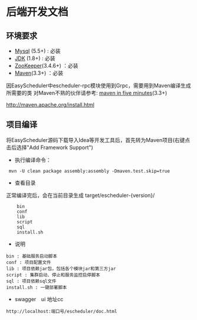 # 后端开发文档

## 环境要求

 * [Mysql](http://geek.analysys.cn/topic/124) (5.5+) :  必装
 * [JDK](https://www.oracle.com/technetwork/java/javase/downloads/index.html) (1.8+) :  必装
 * [ZooKeeper](https://mirrors.tuna.tsinghua.edu.cn/apache/zookeeper)(3.4.6+) ：必装 
 * [Maven](http://maven.apache.org/download.cgi)(3.3+) ：必装 

因EasyScheduler中escheduler-rpc模块使用到Grpc，需要用到Maven编译生成所需要的类
对Maven不熟的伙伴请参考: [maven in five minutes](http://maven.apache.org/guides/getting-started/maven-in-five-minutes.html)(3.3+)

http://maven.apache.org/install.html

## 项目编译
将EasyScheduler源码下载导入Idea等开发工具后，首先转为Maven项目(右键点击后选择"Add Framework Support")

* 执行编译命令：

```
 mvn -U clean package assembly:assembly -Dmaven.test.skip=true
```

* 查看目录

正常编译完后，会在当前目录生成 target/escheduler-{version}/

```
    bin
    conf
    lib
    script
    sql
    install.sh
```

- 说明

```
bin : 基础服务启动脚本
conf : 项目配置文件
lib : 项目依赖jar包，包括各个模块jar和第三方jar
script : 集群启动、停止和服务监控启停脚本
sql : 项目依赖sql文件
install.sh : 一键部署脚本
```
- swagger　ui  地址cc

```
http://localhost:端口号/escheduler/doc.html
```

   
